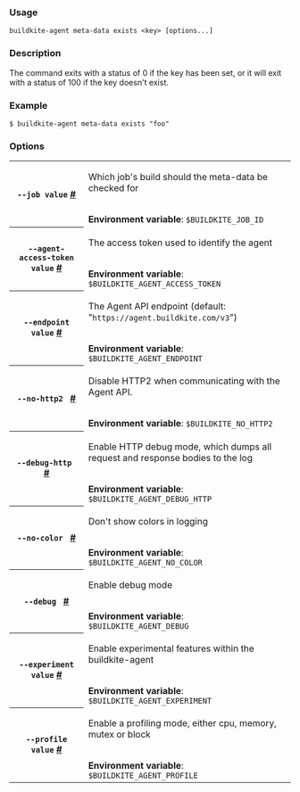 <!--
  _____   ____    _   _  ____ _______   ______ _____ _____ _______ 
 |  __ \ / __ \  | \ | |/ __ \__   __| |  ____|  __ \_   _|__   __|
 | |  | | |  | | |  \| | |  | | | |    | |__  | |  | || |    | |   
 | |  | | |  | | | . ` | |  | | | |    |  __| | |  | || |    | |   
 | |__| | |__| | | |\  | |__| | | |    | |____| |__| || |_   | |   
 |_____/ \____/  |_| \_|\____/  |_|    |______|_____/_____|  |_|   

This file is auto-generated by script/update-agent-help.sh, please update the
agent CLI help in https://github.com/buildkite/agent and run the generation
script.

-->

### Usage

`buildkite-agent meta-data exists <key> [options...]`

### Description

The command exits with a status of 0 if the key has been set, or it will
exit with a status of 100 if the key doesn&#39;t exist.

### Example

    $ buildkite-agent meta-data exists "foo"

### Options

<!-- vale off -->

<table class="Docs__attribute__table">
<tr id="job"><th><code>--job value</code> <a class="Docs__attribute__link" href="#job">#</a></th><td><p>Which job's build should the meta-data be checked for</p><br /><strong>Environment variable</strong>:</b> <code>$BUILDKITE_JOB_ID</code></td>
<tr id="agent-access-token"><th><code>--agent-access-token value</code> <a class="Docs__attribute__link" href="#agent-access-token">#</a></th><td><p>The access token used to identify the agent</p><br /><strong>Environment variable</strong>:</b> <code>$BUILDKITE_AGENT_ACCESS_TOKEN</code></td>
<tr id="endpoint"><th><code>--endpoint value</code> <a class="Docs__attribute__link" href="#endpoint">#</a></th><td><p>The Agent API endpoint (default: "<code>https://agent.buildkite.com/v3</code>")</p><br /><strong>Environment variable</strong>:</b> <code>$BUILDKITE_AGENT_ENDPOINT</code></td>
<tr id="no-http2"><th><code>--no-http2 </code> <a class="Docs__attribute__link" href="#no-http2">#</a></th><td><p>Disable HTTP2 when communicating with the Agent API.</p><br /><strong>Environment variable</strong>:</b> <code>$BUILDKITE_NO_HTTP2</code></td>
<tr id="debug-http"><th><code>--debug-http </code> <a class="Docs__attribute__link" href="#debug-http">#</a></th><td><p>Enable HTTP debug mode, which dumps all request and response bodies to the log</p><br /><strong>Environment variable</strong>:</b> <code>$BUILDKITE_AGENT_DEBUG_HTTP</code></td>
<tr id="no-color"><th><code>--no-color </code> <a class="Docs__attribute__link" href="#no-color">#</a></th><td><p>Don't show colors in logging</p><br /><strong>Environment variable</strong>:</b> <code>$BUILDKITE_AGENT_NO_COLOR</code></td>
<tr id="debug"><th><code>--debug </code> <a class="Docs__attribute__link" href="#debug">#</a></th><td><p>Enable debug mode</p><br /><strong>Environment variable</strong>:</b> <code>$BUILDKITE_AGENT_DEBUG</code></td>
<tr id="experiment"><th><code>--experiment value</code> <a class="Docs__attribute__link" href="#experiment">#</a></th><td><p>Enable experimental features within the buildkite-agent</p><br /><strong>Environment variable</strong>:</b> <code>$BUILDKITE_AGENT_EXPERIMENT</code></td>
<tr id="profile"><th><code>--profile value</code> <a class="Docs__attribute__link" href="#profile">#</a></th><td><p>Enable a profiling mode, either cpu, memory, mutex or block</p><br /><strong>Environment variable</strong>:</b> <code>$BUILDKITE_AGENT_PROFILE</code></td>
</table>

<!-- vale on -->
